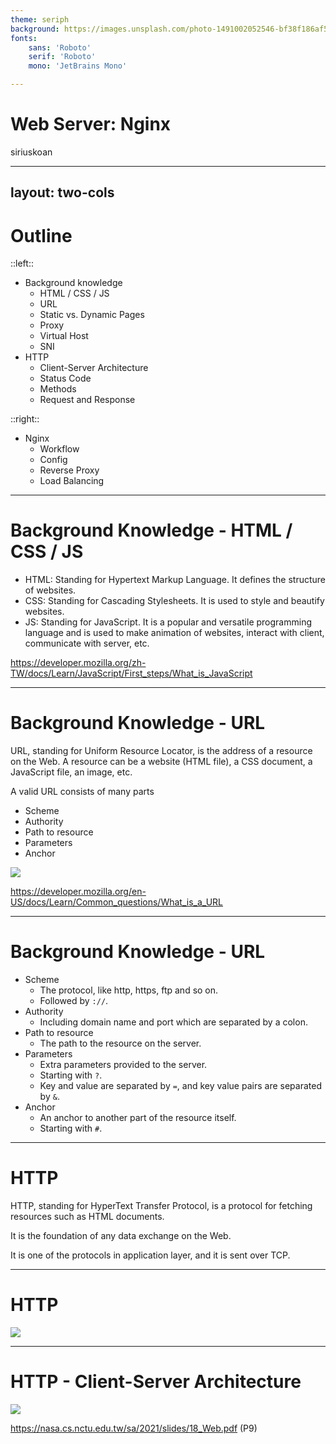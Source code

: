 ```yaml
---
theme: seriph
background: https://images.unsplash.com/photo-1491002052546-bf38f186af56?ixlib=rb-1.2.1&ixid=MnwxMjA3fDB8MHxwaG90by1wYWdlfHx8fGVufDB8fHx8&auto=format&fit=crop&w=1208&q=80
fonts:
    sans: 'Roboto'
    serif: 'Roboto'
    mono: 'JetBrains Mono'

---
```


# Web Server: Nginx

siriuskoan

---
layout: two-cols
---

# Outline

::left::

- Background knowledge
  - HTML / CSS / JS
  - URL
  - Static vs. Dynamic Pages
  - Proxy
  - Virtual Host
  - SNI
- HTTP
  - Client-Server Architecture
  - Status Code
  - Methods
  - Request and Response

::right::

- Nginx
  - Workflow
  - Config
  - Reverse Proxy
  - Load Balancing

---

# Background Knowledge - HTML / CSS / JS

- HTML: Standing for Hypertext Markup Language. It defines the structure of websites.
- CSS: Standing for Cascading Stylesheets. It is used to style and beautify websites.
- JS: Standing for JavaScript. It is a popular and versatile programming language and is used to make animation of websites, interact with client, communicate with server, etc.

https://developer.mozilla.org/zh-TW/docs/Learn/JavaScript/First_steps/What_is_JavaScript

---

# Background Knowledge - URL

URL, standing for Uniform Resource Locator, is the address of a resource on the Web. A resource can be a website (HTML file), a CSS document, a JavaScript file, an image, etc.

A valid URL consists of many parts
- Scheme
- Authority
- Path to resource
- Parameters
- Anchor

![](/url.png)

https://developer.mozilla.org/en-US/docs/Learn/Common_questions/What_is_a_URL

<!--

Many people cannot tell domain name from URL.

Domain name is just a part of URL.

-->

---

# Background Knowledge - URL

- Scheme
  - The protocol, like http, https, ftp and so on.
  - Followed by `://`.
- Authority
  - Including domain name and port which are separated by a colon.
- Path to resource
  - The path to the resource on the server.
- Parameters
  - Extra parameters provided to the server.
  - Starting with `?`.
  - Key and value are separated by `=`, and key value pairs are separated by `&`.
- Anchor
  - An anchor to another part of the resource itself.
  - Starting with `#`.

---

# HTTP

HTTP, standing for HyperText Transfer Protocol, is a protocol for fetching resources such as HTML documents.

It is the foundation of any data exchange on the Web.

It is one of the protocols in application layer, and it is sent over TCP.

---

# HTTP

![](/http-layers.png)

<!--

https://developer.mozilla.org/en-US/docs/Web/HTTP/Overview

-->

---

# HTTP - Client-Server Architecture

![](/http-client-server.png)

https://nasa.cs.nctu.edu.tw/sa/2021/slides/18_Web.pdf (P9)

<!--

The first step is client sends request to server.png

-->
